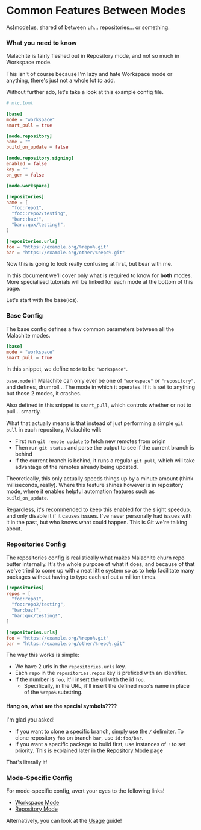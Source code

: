 # Common Features Between Modes
As[mode]us, shared of between uh... repositories... or something.

### What you need to know
Malachite is fairly fleshed out in Repository mode, and not so much in Workspace mode.

This isn't of course because I'm lazy and hate Workspace mode or anything, there's just not
a whole lot *to* add.

Without further ado, let's take a look at this example config file.

```toml
# mlc.toml

[base]
mode = "workspace"
smart_pull = true

[mode.repository]
name = ""
build_on_update = false

[mode.repository.signing]
enabled = false
key = ""
on_gen = false

[mode.workspace]

[repositories]
name = [
  "foo:repo1",
  "foo::repo2/testing",
  "bar::baz!",
  "bar::qux/testing!",
]

[repositories.urls]
foo = "https://example.org/%repo%.git"
bar = "https://example.org/other/%repo%.git"
```

Now this is going to look really confusing at first, but bear with me. 

In this document we'll cover only what is required to know for **both** modes.
More specialised tutorials will be linked for each mode at the bottom of this page.

Let's start with the base(ics).


### Base Config
The base config defines a few common parameters between all the Malachite modes.

```toml
[base]
mode = "workspace"
smart_pull = true
```

In this snippet, we define `mode` to be `"workspace"`.

`base.mode` in Malachite can only ever be one of `"workspace"` or `"repository"`, and defines, drumroll...
The mode in which it operates. If it is set to anything but those 2 modes, it crashes.

Also defined in this snippet is `smart_pull`, which controls whether or not to pull... smartly.

What that actually means is that instead of just performing a simple `git pull` in each repository, Malachite
will:

- First run `git remote update` to fetch new remotes from origin 
- Then run `git status` and parse the output to see if the current branch is behind
- If the current branch is behind, it runs a regular `git pull`, which will take advantage of the remotes
  already being updated. 

Theoretically, this only actually speeds things up by a minute amount (think milliseconds, really). Where this feature shines however is in repository mode,
where it enables helpful automation features such as `build_on_update`.

Regardless, it's recommended to keep this enabled for the slight speedup, and only disable it if it causes issues.
I've never personally had issues with it in the past, but who knows what could happen. This is Git we're talking about.


### Repositories Config 

The repositories config is realistically what makes Malachite churn repo butter internally. It's the whole
purpose of what it does, and because of that we've tried to come up with a neat little system so as to help
facilitate many packages without having to type each url out a million times.

```toml
[repositories]
repos = [
  "foo:repo1",
  "foo:repo2/testing",
  "bar:baz!",
  "bar:qux/testing!",
]

[repositories.urls]
foo = "https://example.org/%repo%.git"
bar = "https://example.org/other/%repo%.git"
```

The way this works is simple: 
- We have 2 urls in the `repositories.urls` key.
- Each `repo` in the `repositories.repos` key is prefixed with an identifier.
- If the number is `foo`, it'll insert the url with the id `foo`.
  - Specifically, in the URL, it'll insert the defined `repo`'s name in place of the `%repo%` substring.

#### Hang on, what are the special symbols????

I'm glad you asked!
- If you want to clone a specific branch, simply use the `/` delimiter. To clone repository `foo` on branch `bar`, use `id:foo/bar`.
- If you want a specific package to build first, use instances of `!` to set priority. This is explained later in the [Repository Mode](REPOSITORY_MODE.md) page

That's literally it!


### Mode-Specific Config

For mode-specific config, avert your eyes to the following links!

- [Workspace Mode](WORKSPACE_MODE.md)
- [Repository Mode](REPOSITORY_MODE.md)

Alternatively, you can look at the [Usage](USAGE.md) guide!
